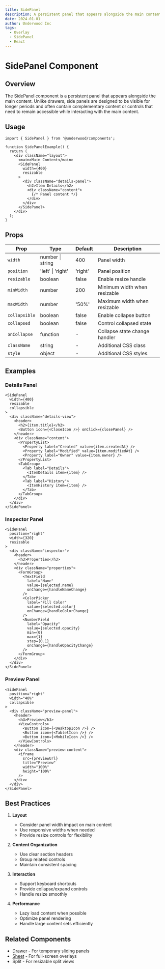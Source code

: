 ```yaml
---
title: SidePanel
description: A persistent panel that appears alongside the main content
date: 2024-01-01
author: Underwood Inc
tags:
  - Overlay
  - SidePanel
  - React
---
```


# SidePanel Component

## Overview

The SidePanel component is a persistent panel that appears alongside the main content. Unlike drawers, side panels are designed to be visible for longer periods and often contain complementary content or controls that need to remain accessible while interacting with the main content.

## Usage

```tsx
import { SidePanel } from '@underwood/components';

function SidePanelExample() {
  return (
    <div className="layout">
      <main>Main Content</main>
      <SidePanel
        width={400}
        resizable
      >
        <div className="details-panel">
          <h2>Item Details</h2>
          <div className="content">
            {/* Panel content */}
          </div>
        </div>
      </SidePanel>
    </div>
  );
}
```

## Props

| Prop | Type | Default | Description |
|------|------|---------|-------------|
| `width` | number \| string | 400 | Panel width |
| `position` | 'left' \| 'right' | 'right' | Panel position |
| `resizable` | boolean | false | Enable resize handle |
| `minWidth` | number | 200 | Minimum width when resizable |
| `maxWidth` | number | '50%' | Maximum width when resizable |
| `collapsible` | boolean | false | Enable collapse button |
| `collapsed` | boolean | false | Control collapsed state |
| `onCollapse` | function | - | Collapse state change handler |
| `className` | string | - | Additional CSS class |
| `style` | object | - | Additional CSS styles |

## Examples

### Details Panel

```tsx
<SidePanel
  width={400}
  resizable
  collapsible
>
  <div className="details-view">
    <header>
      <h2>{item.title}</h2>
      <Button icon={<CloseIcon />} onClick={closePanel} />
    </header>
    <div className="content">
      <PropertyList>
        <Property label="Created" value={item.createdAt} />
        <Property label="Modified" value={item.modifiedAt} />
        <Property label="Owner" value={item.owner} />
      </PropertyList>
      <TabGroup>
        <Tab label="Details">
          <ItemDetails item={item} />
        </Tab>
        <Tab label="History">
          <ItemHistory item={item} />
        </Tab>
      </TabGroup>
    </div>
  </div>
</SidePanel>
```

### Inspector Panel

```tsx
<SidePanel
  position="right"
  width={320}
  resizable
>
  <div className="inspector">
    <header>
      <h3>Properties</h3>
    </header>
    <div className="properties">
      <FormGroup>
        <TextField
          label="Name"
          value={selected.name}
          onChange={handleNameChange}
        />
        <ColorPicker
          label="Fill Color"
          value={selected.color}
          onChange={handleColorChange}
        />
        <NumberField
          label="Opacity"
          value={selected.opacity}
          min={0}
          max={1}
          step={0.1}
          onChange={handleOpacityChange}
        />
      </FormGroup>
    </div>
  </div>
</SidePanel>
```

### Preview Panel

```tsx
<SidePanel
  position="right"
  width="40%"
  collapsible
>
  <div className="preview-panel">
    <header>
      <h3>Preview</h3>
      <ViewControls>
        <Button icon={<DesktopIcon />} />
        <Button icon={<TabletIcon />} />
        <Button icon={<MobileIcon />} />
      </ViewControls>
    </header>
    <div className="preview-content">
      <iframe
        src={previewUrl}
        title="Preview"
        width="100%"
        height="100%"
      />
    </div>
  </div>
</SidePanel>
```

## Best Practices

1. **Layout**
   - Consider panel width impact on main content
   - Use responsive widths when needed
   - Provide resize controls for flexibility

2. **Content Organization**
   - Use clear section headers
   - Group related controls
   - Maintain consistent spacing

3. **Interaction**
   - Support keyboard shortcuts
   - Provide collapse/expand controls
   - Handle resize smoothly

4. **Performance**
   - Lazy load content when possible
   - Optimize panel rendering
   - Handle large content sets efficiently

## Related Components

- [Drawer](/react-component-patterns/overlay/drawer/drawer.md) - For temporary sliding panels
- [Sheet](/react-component-patterns/overlay/modals/sheet.md) - For full-screen overlays
- Split - For resizable split views
